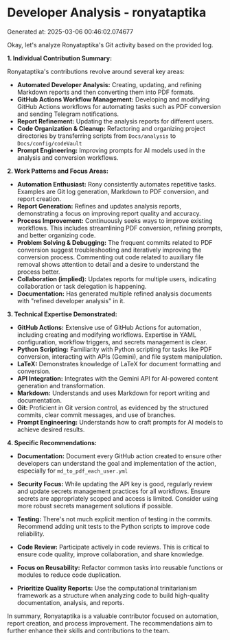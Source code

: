 # Developer Analysis - ronyataptika
Generated at: 2025-03-06 00:46:02.074677

Okay, let's analyze Ronyataptika's Git activity based on the provided log.

**1. Individual Contribution Summary:**

Ronyataptika's contributions revolve around several key areas:

*   **Automated Developer Analysis:** Creating, updating, and refining Markdown reports and then converting them into PDF formats.
*   **GitHub Actions Workflow Management:** Developing and modifying GitHub Actions workflows for automating tasks such as PDF conversion and sending Telegram notifications.
*   **Report Refinement:** Updating the analysis reports for different users.
*   **Code Organization & Cleanup:** Refactoring and organizing project directories by transferring scripts from `Docs/analysis` to `Docs/config/codeVault`
*   **Prompt Engineering:** Improving prompts for AI models used in the analysis and conversion workflows.

**2. Work Patterns and Focus Areas:**

*   **Automation Enthusiast:** Rony consistently automates repetitive tasks.  Examples are Git log generation, Markdown to PDF conversion, and report creation.
*   **Report Generation:**  Refines and updates analysis reports, demonstrating a focus on improving report quality and accuracy.
*   **Process Improvement:** Continuously seeks ways to improve existing workflows. This includes streamlining PDF conversion, refining prompts, and better organizing code.
*   **Problem Solving & Debugging:** The frequent commits related to PDF conversion suggest troubleshooting and iteratively improving the conversion process.  Commenting out code related to auxiliary file removal shows attention to detail and a desire to understand the process better.
*   **Collaboration (implied):** Updates reports for multiple users, indicating collaboration or task delegation is happening.
* **Documentation:** Has generated multiple refined analysis documents with "refined developer analysis" in it.

**3. Technical Expertise Demonstrated:**

*   **GitHub Actions:** Extensive use of GitHub Actions for automation, including creating and modifying workflows.  Expertise in YAML configuration, workflow triggers, and secrets management is clear.
*   **Python Scripting:** Familiarity with Python scripting for tasks like PDF conversion, interacting with APIs (Gemini), and file system manipulation.
*   **LaTeX:** Demonstrates knowledge of LaTeX for document formatting and conversion.
*   **API Integration:** Integrates with the Gemini API for AI-powered content generation and transformation.
*   **Markdown:** Understands and uses Markdown for report writing and documentation.
*   **Git:** Proficient in Git version control, as evidenced by the structured commits, clear commit messages, and use of branches.
*   **Prompt Engineering:** Understands how to craft prompts for AI models to achieve desired results.

**4. Specific Recommendations:**

*   **Documentation:** Document every GitHub action created to ensure other developers can understand the goal and implementation of the action, especially for `md_to_pdf_each_user.yml`

*   **Security Focus:** While updating the API key is good, regularly review and update secrets management practices for all workflows. Ensure secrets are appropriately scoped and access is limited. Consider using more robust secrets management solutions if possible.

*   **Testing:**  There's not much explicit mention of testing in the commits. Recommend adding unit tests to the Python scripts to improve code reliability.

*   **Code Review:** Participate actively in code reviews. This is critical to ensure code quality, improve collaboration, and share knowledge.

*   **Focus on Reusability:** Refactor common tasks into reusable functions or modules to reduce code duplication.

* **Prioritize Quality Reports:** Use the computational trinitarianism framework as a structure when analyzing code to build high-quality documentation, analysis, and reports.

In summary, Ronyataptika is a valuable contributor focused on automation, report creation, and process improvement. The recommendations aim to further enhance their skills and contributions to the team.
